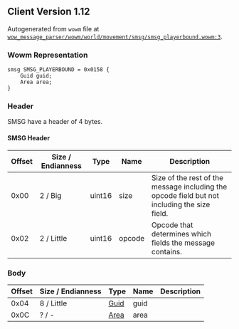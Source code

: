 ## Client Version 1.12

Autogenerated from `wowm` file at [`wow_message_parser/wowm/world/movement/smsg/smsg_playerbound.wowm:3`](https://github.com/gtker/wow_messages/tree/main/wow_message_parser/wowm/world/movement/smsg/smsg_playerbound.wowm#L3).

### Wowm Representation
```rust,ignore
smsg SMSG_PLAYERBOUND = 0x0158 {
    Guid guid;
    Area area;
}
```
### Header
SMSG have a header of 4 bytes.

#### SMSG Header
| Offset | Size / Endianness | Type   | Name   | Description |
| ------ | ----------------- | ------ | ------ | ----------- |
| 0x00   | 2 / Big           | uint16 | size   | Size of the rest of the message including the opcode field but not including the size field.|
| 0x02   | 2 / Little        | uint16 | opcode | Opcode that determines which fields the message contains.|
### Body
| Offset | Size / Endianness | Type | Name | Description |
| ------ | ----------------- | ---- | ---- | ----------- |
| 0x04 | 8 / Little | [Guid](../spec/packed-guid.md) | guid |  |
| 0x0C | ? / - | [Area](area.md) | area |  |
